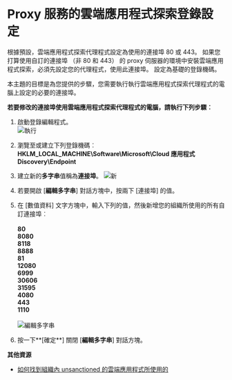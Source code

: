 <properties 
    pageTitle="雲端 Proxy 服務應用程式探索登錄設定 |Microsoft Azure" 
    description="本主題的目標是為您提供的步驟，您需要執行執行雲端應用程式探索代理程式的電腦上設定的必要的連接埠。" 
    services="active-directory" 
    documentationCenter="" 
    authors="markusvi" 
    manager="femila"/>

<tags 
    ms.service="active-directory" 
    ms.workload="identity" 
    ms.tgt_pltfrm="na" 
    ms.devlang="na" 
    ms.topic="article" 
    ms.date="10/10/2016" 
    ms.author="markusvi"/>

# <a name="cloud-app-discovery-registry-settings-for-proxy-services"></a>Proxy 服務的雲端應用程式探索登錄設定

根據預設，雲端應用程式探索代理程式設定為使用的連接埠 80 或 443。 如果您打算使用自訂的連接埠 （非 80 和 443） 的 proxy 伺服器的環境中安裝雲端應用程式探索，必須先設定您的代理程式，使用此連接埠。 設定為基礎的登錄機碼。


本主題的目標是為您提供的步驟，您需要執行執行雲端應用程式探索代理程式的電腦上設定的必要的連接埠。



**若要修改的連接埠使用雲端應用程式探索代理程式的電腦，請執行下列步驟︰**


1. 啟動登錄編輯程式。 <br> ![執行](./media/active-directory-cloudappdiscovery-registry-settings-for-proxy-services/proxy01.png)

2. 瀏覽至或建立下列登錄機碼︰ <br> **HKLM_LOCAL_MACHINE\Software\Microsoft\Cloud 應用程式 Discovery\Endpoint** 

3. 建立新的**多字串**值稱為**連接埠**。 ![新](./media/active-directory-cloudappdiscovery-registry-settings-for-proxy-services/proxy02.png)

4. 若要開啟 [**編輯多字串**] 對話方塊中，按兩下 [連接埠] 的值。


5. 在 [數值資料] 文字方塊中，輸入下列的值，然後新增您的組織所使用的所有自訂連接埠︰ <br><br>
**80** <br>
**8080** <br>
**8118** <br>
**8888** <br>
**81** <br>
**12080** <br>
**6999** <br>
**30606** <br>
**31595** <br>
**4080** <br>
**443** <br>
**1110** <br><br>
![編輯多字串](./media/active-directory-cloudappdiscovery-registry-settings-for-proxy-services/proxy03.png)

6. 按一下**[確定**] 關閉 [**編輯多字串**] 對話方塊。



**其他資源**


* [如何找到組織內 unsanctioned 的雲端應用程式所使用的](active-directory-cloudappdiscovery-whatis.md) 


